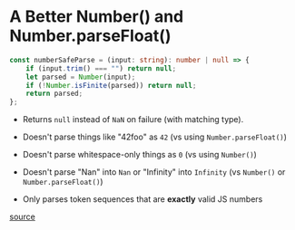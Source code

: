# A Better Number() and Number.parseFloat()

```typescript
const numberSafeParse = (input: string): number | null => {
    if (input.trim() === "") return null;
    let parsed = Number(input);
    if (!Number.isFinite(parsed)) return null;
    return parsed;
};
```

- Returns `null` instead of `NaN` on failure (with matching type).

- Doesn't parse things like "42foo" as `42` (vs using `Number.parseFloat()`)

- Doesn't parse whitespace-only things as `0` (vs using `Number()`)

- Doesn't parse "Nan" into `Nan` or "Infinity" into `Infinity` (vs `Number()` or `Number.parseFloat()`)

- Only parses token sequences that are **exactly** valid JS numbers

[source](https://x.com/buildsghost/status/1766273406608294298)

